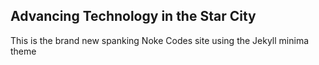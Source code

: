 ## Advancing Technology in the Star City

This is the brand new spanking Noke Codes site using the Jekyll minima theme
